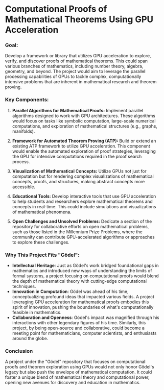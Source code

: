 # Computational Proofs of Mathematical Theorems Using GPU Acceleration

### Goal:

Develop a framework or library that utilizes GPU acceleration to explore, verify, and discover proofs of mathematical theorems. This could span various branches of mathematics, including number theory, algebra, geometry, and beyond. The project would aim to leverage the parallel processing capabilities of GPUs to tackle complex, computationally intensive problems that are inherent in mathematical research and theorem proving.

### Key Components:

1. **Parallel Algorithms for Mathematical Proofs:** Implement parallel algorithms designed to work with GPU architectures. These algorithms would focus on tasks like symbolic computation, large-scale numerical computations, and exploration of mathematical structures (e.g., graphs, manifolds).

2. **Framework for Automated Theorem Proving (ATP):** Build or extend an existing ATP framework to utilize GPU acceleration. This component would enable the automated exploration of proof strategies, leveraging the GPU for intensive computations required in the proof search process.

3. **Visualization of Mathematical Concepts:** Utilize GPUs not just for computation but for rendering complex visualizations of mathematical concepts, proofs, and structures, making abstract concepts more accessible.

4. **Educational Tools:** Develop interactive tools that use GPU acceleration to help students and researchers explore mathematical theorems and concepts in real-time. This could include simulations and visualizations of mathematical phenomena.

5. **Open Challenges and Unsolved Problems:** Dedicate a section of the repository for collaborative efforts on open mathematical problems, such as those listed in the Millennium Prize Problems, where the community can contribute GPU-accelerated algorithms or approaches to explore these challenges.

### Why This Project Fits "Gödel":

- **Intellectual Heritage**: Just as Gödel's work bridged foundational gaps in mathematics and introduced new ways of understanding the limits of formal systems, a project focusing on computational proofs would blend the depth of mathematical theory with cutting-edge computational techniques.
- **Innovation in Computation**: Gödel was ahead of his time, conceptualizing profound ideas that impacted various fields. A project leveraging GPU acceleration for mathematical proofs embodies this spirit of innovation, pushing the boundaries of what's computationally feasible in mathematics.
- **Collaboration and Openness**: Gödel's impact was magnified through his interactions with other legendary figures of his time. Similarly, this project, by being open-source and collaborative, could become a meeting point for mathematicians, computer scientists, and enthusiasts around the globe.

### Conclusion

A project under the "Gödel" repository that focuses on computational proofs and theorem exploration using GPUs would not only honor Gödel's legacy but also push the envelope of mathematical computation. It could foster a unique blend of mathematical theory and computational power, opening new avenues for discovery and education in mathematics.